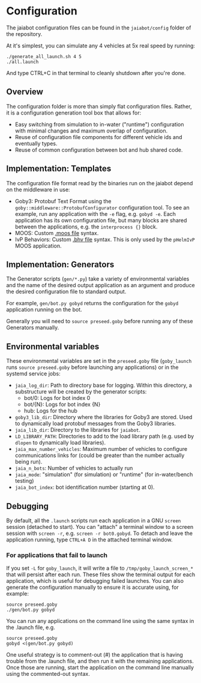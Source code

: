 # Configuration

The jaiabot configuration files can be found in the `jaiabot/config` folder of the repository.

At it's simplest, you can simulate any 4 vehicles at 5x real speed by running:

```
./generate_all_launch.sh 4 5
./all.launch
```

And type CTRL+C in that terminal to cleanly shutdown after you're done.

## Overview

The configuration folder is more than simply flat configuration files. Rather, it is a configuration generation tool box that allows for:

* Easy switching from simulation to in-water ("runtime") configuration with minimal changes and maximum overlap of configuration.
* Reuse of configuration file components for different vehicle ids and eventually types.
* Reuse of common configuration between bot and hub shared code.

## Implementation: Templates

The configuration file format read by the binaries run on the jaiabot depend on the middleware in use:

- Goby3: Protobuf Text Format using the `goby::middleware::ProtobufConfigurator` configuration tool. To see an example, run any application with the `-e` flag, e.g. `gobyd -e`. Each application has its own configuration file, but many blocks are shared between the applications, e.g. the `interprocess {}` block.
- MOOS: Custom [.moos file][moosfile] syntax.
- IvP Behaviors: Custom [.bhv file][bhvfile] syntax. This is only used by the `pHelmIvP` MOOS application.

[moosfile]: https://oceanai.mit.edu/ivpman/pmwiki/pmwiki.php?n=Helm.MOOSOverview#moos_config
[bhvfile]: https://oceanai.mit.edu/ivpman/pmwiki/pmwiki.php?n=Helm.HelmAutonomy#bhv_params


## Implementation: Generators

The Generator scripts (`gen/*.py`) take a variety of environmental variables and the name of the desired output application as an argument and produce the desired configuration file to standard output.

For example, `gen/bot.py gobyd` returns the configuration for the `gobyd` application running on the bot.

Generally you will need to `source preseed.goby` before running any of these Generators manually.

## Environmental variables

These environmental variables are set in the `preseed.goby` file (`goby_launch` runs `source preseed.goby` before launching any applications) or in the systemd service jobs:

- `jaia_log_dir`: Path to directory base for logging. Within this directory, a substructure will be created by the generator scripts:
    - bot/0: Logs for bot index 0
    - bot/{N}: Logs for bot index {N}
    - hub: Logs for the hub
- `goby3_lib_dir`: Directory where the libraries for Goby3 are stored. Used to dynamically load protobuf messages from the Goby3 libraries.
- `jaia_lib_dir`: Directory to the libraries for `jaiabot`.
- `LD_LIBRARY_PATH`: Directories to add to the load library path (e.g. used by `dlopen` to dynamically load libraries).
- `jaia_max_number_vehicles`: Maximum number of vehicles to configure communications links for (could be greater than the number actually being run).
- `jaia_n_bots`: Number of vehicles to actually run
- `jaia_mode`: "simulation" (for simulation) or "runtime" (for in-water/bench testing)
- `jaia_bot_index`: bot identification number (starting at 0).

## Debugging

By default, all the `.launch` scripts run each application in a GNU `screen` session (detached to start). You can "attach" a terminal window to a screen session with `screen -r`, e.g. `screen -r bot0.gobyd`. To detach and leave the application running, type `CTRL+A D` in the attached terminal window.

### For applications that fail to launch

If you set `-L` for `goby_launch`, it will write a file to `/tmp/goby_launch_screen_*` that will persist after each run. These files show the terminal output for each application, which is useful for debugging failed launches. You can also generate the configuration manually to ensure it is accurate using, for example:

```
source preseed.goby
./gen/bot.py gobyd
```

 You can run any applications on the command line using the same syntax in the .launch file, e.g.

```
source preseed.goby
gobyd <(gen/bot.py gobyd)
```

One useful strategy is to comment-out (#) the application that is having trouble from the .launch file, and then run it with the remaining applications. Once those are running, start the application on the command line manually using the commented-out syntax.
